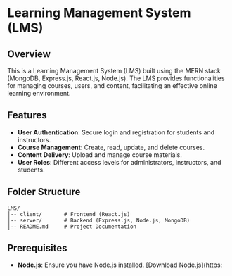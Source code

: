 # Learning Management System (LMS)

## Overview

This is a Learning Management System (LMS) built using the MERN stack (MongoDB, Express.js, React.js, Node.js). The LMS provides functionalities for managing courses, users, and content, facilitating an effective online learning environment.

## Features

- **User Authentication**: Secure login and registration for students and instructors.
- **Course Management**: Create, read, update, and delete courses.
- **Content Delivery**: Upload and manage course materials.
- **User Roles**: Different access levels for administrators, instructors, and students.

## Folder Structure

```
LMS/
│-- client/       # Frontend (React.js)
│-- server/       # Backend (Express.js, Node.js, MongoDB)
│-- README.md     # Project Documentation
```

## Prerequisites

- **Node.js**: Ensure you have Node.js installed. [Download Node.js](https:
